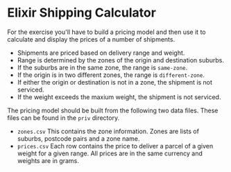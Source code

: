 # Elixir Shipping Calculator

For the exercise you'll have to build a pricing model and then use it to calculate
and display the prices of a number of shipments.

* Shipments are priced based on delivery range and weight.
* Range is determined by the zones of the origin and destination suburbs.
* If the suburbs are in the same zone, the range is `same-zone`.
* If the origin is in two different zones, the range is `different-zone`.
* If either the origin or destination is not in a zone, the shipment is not serviced.
* If the weight exceeds the maxium weight, the shipment is not serviced.

The pricing model should be built from the following two data files. These files can be found in the `priv` directory.

* `zones.csv` This contains the zone information. Zones are lists of suburbs, postcode pairs and a zone name.
* `prices.csv` Each row contains the price to deliver a parcel of a given weight for a given range. All prices are in the same currency and weights are in grams.
